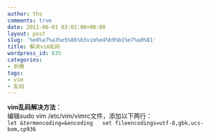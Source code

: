 ```yaml
---
author: ths
comments: true
date: 2011-06-01 03:01:00+00:00
layout: post
slug: '%e8%a7%a3%e5%86%b3vim%e4%b9%b1%e7%a0%81'
title: 解决vim乱码
wordpress_id: 635
categories:
- 折腾
tags:
- vim
- 乱码
---
```


**vim乱码解决方法**：  
编辑sudo vim /etc/vim/vimrc文件，添加以下两行：  
`let &termencoding=&encoding  
set fileencodings=utf-8,gbk,ucs-bom,cp936`



